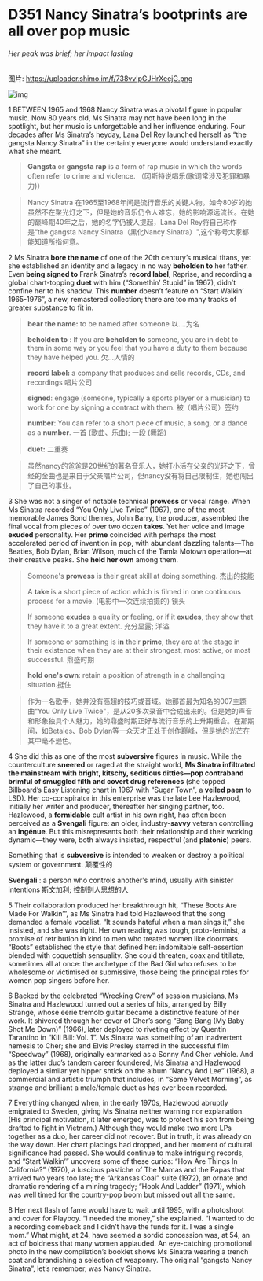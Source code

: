 # D351 Nancy Sinatra’s bootprints are all over pop music

###### Her peak was brief; her impact lasting

图片: https://uploader.shimo.im/f/738vvIpGJHrXeejG.png

![img](https://uploader.shimo.im/f/738vvIpGJHrXeejG.png!thumbnail)

1 BETWEEN 1965 and 1968 Nancy Sinatra was a pivotal figure in popular music. Now 80 years old, Ms Sinatra may not have been long in the spotlight, but her music is unforgettable and her influence enduring. Four decades after Ms Sinatra’s heyday, Lana Del Rey launched herself as “the gangsta Nancy Sinatra” in the certainty everyone would understand exactly what she meant.

> **Gangsta** or **gangsta rap** is a form of rap music in which the words often refer to crime and violence. （冈斯特说唱乐(歌词常涉及犯罪和暴力)）

> Nancy Sinatra 在1965至1968年间是流行音乐的关键人物。如今80岁的她虽然不在聚光灯之下，但是她的音乐仍令人难忘，她的影响源远流长。在她的巅峰期40年之后，她的名字仍被人提起，Lana Del Rey将自己称作是“the gangsta Nancy Sinatra（黑化Nancy Sinatra）",这个称号大家都能知道所指何意。

2 Ms Sinatra **bore the name** of one of the 20th century’s musical titans, yet she established an identity and a legacy in no way **beholden to** her father. Even **being signed to** Frank Sinatra’s **record label**, Reprise, and recording a global chart-topping **duet** with him (“Somethin’ Stupid” in 1967), didn’t confine her to his shadow. This **number** doesn’t feature on “Start Walkin’ 1965-1976”, a new, remastered collection; there are too many tracks of greater substance to fit in.

> **bear the name:** to be named after someone  以....为名
>
> **beholden to** : If you are **beholden to** someone, you are in debt to them in some way or you feel that you have a duty to them because they have helped you. 欠...人情的
>
> **record label:** a company that produces and sells records, CDs, and recordings 唱片公司
>
> **signed**: engage (someone, typically a sports player or a musician) to work for one by signing a contract with them. 被（唱片公司）签约
>
> **number**: You can refer to a short piece of music, a song, or a dance as a **number**. 一首 (歌曲、乐曲); 一段 (舞蹈)
>
> **duet:** 二重奏

> 虽然nancy的爸爸是20世纪的著名音乐人，她打小活在父亲的光环之下，曾经的金曲也是来自于父亲唱片公司，但nancy没有将自己限制住，她也闯出了自己的事业。

3 She was not a singer of notable technical **prowess** or vocal range. When Ms Sinatra recorded “You Only Live Twice” (1967), one of the most memorable James Bond themes, John Barry, the producer, assembled the final vocal from pieces of over two dozen **takes**. Yet her voice and image **exuded** personality. Her **prime** coincided with perhaps the most accelerated period of invention in pop, with abundant dazzling talents—The Beatles, Bob Dylan, Brian Wilson, much of the Tamla Motown operation—at their creative peaks. She **held her own** among them.

> Someone's **prowess** is their great skill at doing something. 杰出的技能
>
> A **take** is a short piece of action which is filmed in one continuous process for a movie. (电影中一次连续拍摄的) 镜头
>
> If someone **exudes** a quality or feeling, or if it **exudes**, they show that they have it to a great extent. 充分显露; 洋溢
>
> If someone or something is **in** their **prime**, they are at the stage in their existence when they are at their strongest, most active, or most successful. 鼎盛时期
>
> **hold one's own**: retain a position of strength in a challenging situation.挺住

> 作为一名歌手，她并没有高超的技巧或音域。她那首最为知名的007主题曲“You Only Live Twice"，是从20多次录音中合成出来的。但是她的声音和形象独具个人魅力，她的鼎盛时期正好与流行音乐的上升期重合。在那期间，如Betales、Bob Dylan等一众天才正处于创作巅峰，但是她的光芒在其中毫不逊色。

4 She did this as one of the most **subversive** figures in music. While the counterculture **sneered** or raged at the straight world, **Ms Sinatra infiltrated the mainstream with bright, kitschy, seditious ditties—pop contraband brimful of smuggled filth and covert drug references** (she topped Billboard’s Easy Listening chart in 1967 with “Sugar Town”, a **veiled paen** to LSD). Her co-conspirator in this enterprise was the late Lee Hazlewood, initially her writer and producer, thereafter her singing partner, too. Hazlewood, a **formidable** cult artist in his own right, has often been perceived as a **Svengali** figure: an older, industry-**savvy** veteran controlling an **ingénue**. But this misrepresents both their relationship and their working dynamic—they were, both always insisted, respectful (and **platonic**) peers.

Something that is **subversive** is intended to weaken or destroy a political system or government. 颠覆性的

**Svengali** : a person who controls another's mind, usually with sinister intentions 斯文加利; 控制别人思想的人



5 Their collaboration produced her breakthrough hit, “These Boots Are Made For Walkin’”, as Ms Sinatra had told Hazlewood that the song demanded a female vocalist. “It sounds hateful when a man sings it,” she insisted, and she was right. Her own reading was tough, proto-feminist, a promise of retribution in kind to men who treated women like doormats. “Boots” established the style that defined her: indomitable self-assertion blended with coquettish sensuality. She could threaten, coax and titillate, sometimes all at once: the archetype of the Bad Girl who refuses to be wholesome or victimised or submissive, those being the principal roles for women pop singers before her.

6 Backed by the celebrated “Wrecking Crew” of session musicians, Ms Sinatra and Hazlewood turned out a series of hits, arranged by Billy Strange, whose eerie tremolo guitar became a distinctive feature of her work. It shivered through her cover of Cher’s song “Bang Bang (My Baby Shot Me Down)” (1966), later deployed to riveting effect by Quentin Tarantino in “Kill Bill: Vol. 1”. Ms Sinatra was something of an inadvertent nemesis to Cher; she and Elvis Presley starred in the successful film “Speedway” (1968), originally earmarked as a Sonny And Cher vehicle. And as the latter duo’s tandem career foundered, Ms Sinatra and Hazlewood deployed a similar yet hipper shtick on the album “Nancy And Lee” (1968), a commercial and artistic triumph that includes, in “Some Velvet Morning”, as strange and brilliant a male/female duet as has ever been recorded.

7 Everything changed when, in the early 1970s, Hazlewood abruptly emigrated to Sweden, giving Ms Sinatra neither warning nor explanation. (His principal motivation, it later emerged, was to protect his son from being drafted to fight in Vietnam.) Although they would make two more LPs together as a duo, her career did not recover. But in truth, it was already on the way down. Her chart placings had dropped, and her moment of cultural significance had passed. She would continue to make intriguing records, and “Start Walkin’” uncovers some of these curios: “How Are Things In California?” (1970), a luscious pastiche of The Mamas and the Papas that arrived two years too late; the “Arkansas Coal” suite (1972), an ornate and dramatic rendering of a mining tragedy; “Hook And Ladder” (1971), which was well timed for the country-pop boom but missed out all the same.

8 Her next flash of fame would have to wait until 1995, with a photoshoot and cover for Playboy. “I needed the money,” she explained. “I wanted to do a recording comeback and I didn’t have the funds for it. I was a single mom.” What might, at 24, have seemed a sordid concession was, at 54, an act of boldness that many women applauded. An eye-catching promotional photo in the new compilation’s booklet shows Ms Sinatra wearing a trench coat and brandishing a selection of weaponry. The original “gangsta Nancy Sinatra”, let’s remember, was Nancy Sinatra.